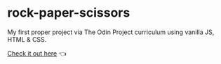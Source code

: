 # rock-paper-scissors

My first proper project via The Odin Project curriculum using vanilla JS, HTML & CSS.

[Check it out here](https://michalosman.github.io/rock-paper-scissors/) :point_left:
